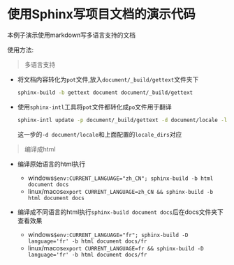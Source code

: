 # 使用Sphinx写项目文档的演示代码

本例子演示使用markdown写多语言支持的文档


使用方法:

> 多语言支持

+ 将文档内容转化为`pot`文件,放入`document/_build/gettext`文件夹下

    ```bash
    sphinx-build -b gettext document document/_build/gettext
    ```

+ 使用`sphinx-intl`工具将`pot`文件都转化成`po`文件用于翻译

    ```bash
    sphinx-intl update -p document/_build/gettext -d document/locale -l 语言1 -l 语言2 ...
    ```

    这一步的`-d document/locale`和上面配置的`locale_dirs`对应

> 编译成html

+ 编译原始语言的html执行
    + windows`$env:CURRENT_LANGUAGE="zh_CN"; sphinx-build -b html document docs`
    + linux/macos`export CURRENT_LANGUAGE=zh_CN && sphinx-build -b html document docs`

+ 编译成不同语言的html执行`sphinx-build document docs`后在docs文件夹下查看效果
    + windows`$env:CURRENT_LANGUAGE="fr"; sphinx-build -D language='fr' -b html document docs/fr`
    + linux/macos`export CURRENT_LANGUAGE=fr && sphinx-build -D language='fr' -b html document docs/fr`
